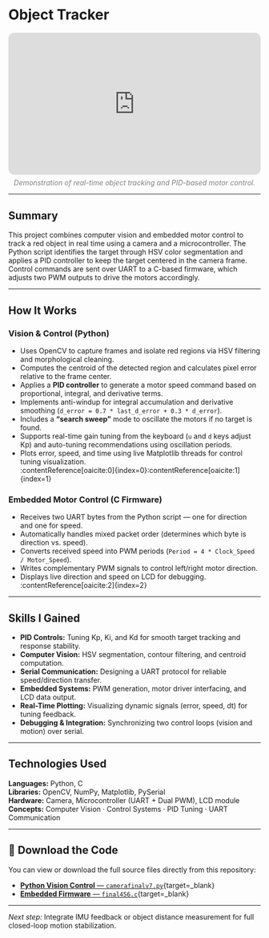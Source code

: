 # Object Tracker

<div style="position:relative; padding-bottom:56.25%; height:0; overflow:hidden; margin-top:1em; margin-bottom:1.5em;">
  <iframe 
    src="https://www.youtube.com/embed/qia1dABN3dE" 
    title="Object Tracker Demo"
    frameborder="0" 
    allow="accelerometer; autoplay; clipboard-write; encrypted-media; gyroscope; picture-in-picture" 
    allowfullscreen
    style="position:absolute; top:0; left:0; width:100%; height:100%; border-radius:12px;">
  </iframe>
</div>

<p style="text-align:center; margin-top:-1em; font-style:italic; color:gray;">
  Demonstration of real-time object tracking and PID-based motor control.
</p>

---

## Summary

This project combines computer vision and embedded motor control to track a red object in real time using a camera and a microcontroller. The Python script identifies the target through HSV color segmentation and applies a PID controller to keep the target centered in the camera frame. Control commands are sent over UART to a C-based firmware, which adjusts two PWM outputs to drive the motors accordingly.

---

## How It Works

### Vision & Control (Python)
- Uses OpenCV to capture frames and isolate red regions via HSV filtering and morphological cleaning.  
- Computes the centroid of the detected region and calculates pixel error relative to the frame center.  
- Applies a **PID controller** to generate a motor speed command based on proportional, integral, and derivative terms.  
- Implements anti-windup for integral accumulation and derivative smoothing (`d_error = 0.7 * last_d_error + 0.3 * d_error`).  
- Includes a **“search sweep”** mode to oscillate the motors if no target is found.  
- Supports real-time gain tuning from the keyboard (`u` and `d` keys adjust Kp) and auto-tuning recommendations using oscillation periods.  
- Plots error, speed, and time using live Matplotlib threads for control tuning visualization.  
:contentReference[oaicite:0]{index=0}:contentReference[oaicite:1]{index=1}

### Embedded Motor Control (C Firmware)
- Receives two UART bytes from the Python script — one for direction and one for speed.  
- Automatically handles mixed packet order (determines which byte is direction vs. speed).  
- Converts received speed into PWM periods (`Period = 4 * Clock_Speed / Motor_Speed`).  
- Writes complementary PWM signals to control left/right motor direction.  
- Displays live direction and speed on LCD for debugging.  
:contentReference[oaicite:2]{index=2}

---

## Skills I Gained

- **PID Controls:** Tuning Kp, Ki, and Kd for smooth target tracking and response stability.  
- **Computer Vision:** HSV segmentation, contour filtering, and centroid computation.  
- **Serial Communication:** Designing a UART protocol for reliable speed/direction transfer.  
- **Embedded Systems:** PWM generation, motor driver interfacing, and LCD data output.  
- **Real-Time Plotting:** Visualizing dynamic signals (error, speed, dt) for tuning feedback.  
- **Debugging & Integration:** Synchronizing two control loops (vision and motion) over serial.

---

## Technologies Used
**Languages:** Python, C  
**Libraries:** OpenCV, NumPy, Matplotlib, PySerial  
**Hardware:** Camera, Microcontroller (UART + Dual PWM), LCD module  
**Concepts:** Computer Vision · Control Systems · PID Tuning · UART Communication

---

## 🔽 Download the Code

You can view or download the full source files directly from this repository:

- [**Python Vision Control** — `camerafinalv7.py`](./camerafinalv7%20(1).py){target=_blank}
- [**Embedded Firmware** — `final456.c`](./final456%20(1).c){target=_blank}

---

*Next step:* Integrate IMU feedback or object distance measurement for full closed-loop motion stabilization.
